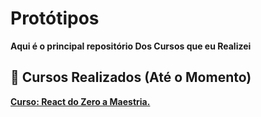 # Protótipos

<strong> Aqui é o principal repositório Dos Cursos que eu Realizei </strong>

## 🚀 Cursos Realizados (Até o Momento)

<a href="https://www.udemy.com/course/react-do-zero-a-maestria-c-hooks-router-api-projetos/?couponCode=ST2MT43024"> <strong> Curso: React do Zero a Maestria. </strong> </a>
